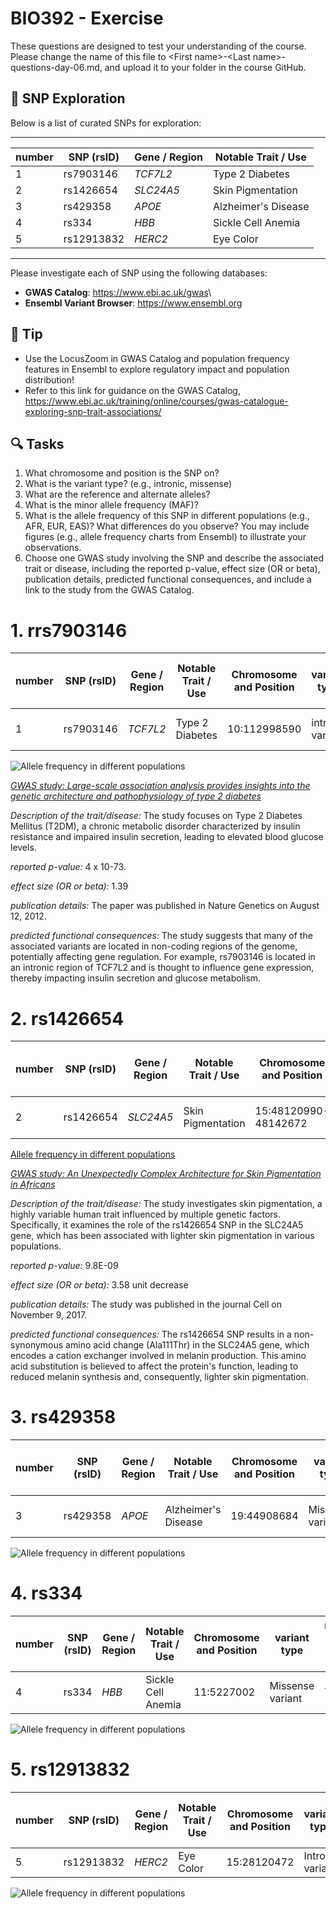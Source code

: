 # BIO392 - Exercise

These questions are designed to test your understanding of the course. Please change the name of this file to \<First name\>-\<Last name\>-questions-day-06.md, and upload it to your folder in the course GitHub.

## 🧬 SNP Exploration

Below is a list of curated SNPs for exploration:

------------------------------------------------------------------------

| number | SNP (rsID) | Gene / Region | Notable Trait / Use |
|--------|------------|---------------|---------------------|
| 1      | rs7903146  | *TCF7L2*      | Type 2 Diabetes     |
| 2      | rs1426654  | *SLC24A5*     | Skin Pigmentation   |
| 3      | rs429358   | *APOE*        | Alzheimer's Disease |
| 4      | rs334      | *HBB*         | Sickle Cell Anemia  |
| 5      | rs12913832 | *HERC2*       | Eye Color           |

------------------------------------------------------------------------

Please investigate each of SNP using the following databases:

-   **GWAS Catalog**: <https://www.ebi.ac.uk/gwas>\
-   **Ensembl Variant Browser**: <https://www.ensembl.org>

## 📌 **Tip**

-   Use the LocusZoom in GWAS Catalog and population frequency features in Ensembl to explore regulatory impact and population distribution!
-   Refer to this link for guidance on the GWAS Catalog, <https://www.ebi.ac.uk/training/online/courses/gwas-catalogue-exploring-snp-trait-associations/>

## 🔍 Tasks
1.  What chromosome and position is the SNP on?
2.  What is the variant type? (e.g., intronic, missense)
3.  What are the reference and alternate alleles?
4.  What is the minor allele frequency (MAF)?
5.  What is the allele frequency of this SNP in different populations (e.g., AFR, EUR, EAS)? What differences do you observe? You may include figures (e.g., allele frequency charts from Ensembl) to illustrate your observations.
6.  Choose one GWAS study involving the SNP and describe the associated trait or disease, including the reported p-value, effect size (OR or beta), publication details, predicted functional consequences, and include a link to the study from the GWAS Catalog.



# 1. rrs7903146
| number | SNP (rsID) | Gene / Region | Notable Trait / Use | Chromosome and Position | variant type     | reference & alternate alleles|MAF |
|--------|------------|---------------|---------------------|-------------------------|------------------|------------------------------|----|
| 1      | rs7903146  | *TCF7L2*      | Type 2 Diabetes     |  10:112998590 |intron variant |C/G/T Ancestral: T|0.40|

![Allele frequency in different populations](image-1.png)

[*GWAS study: Large-scale association analysis provides insights into the genetic architecture and pathophysiology of type 2 diabetes*](https://pmc.ncbi.nlm.nih.gov/articles/PMC3442244/)

*Description of the trait/disease:* The study focuses on Type 2 Diabetes Mellitus (T2DM), a chronic metabolic disorder characterized by insulin resistance and impaired insulin secretion, leading to elevated blood glucose levels.​

*reported p-value:* 4 x 10-73.​

*effect size (OR or beta):* 1.39

*publication details:* The paper was published in Nature Genetics on August 12, 2012.​

*predicted functional consequences:* The study suggests that many of the associated variants are located in non-coding regions of the genome, potentially affecting gene regulation. For example, rs7903146 is located in an intronic region of TCF7L2 and is thought to influence gene expression, thereby impacting insulin secretion and glucose metabolism.​

# 2. rs1426654
| number | SNP (rsID) | Gene / Region | Notable Trait / Use | Chromosome and Position | variant type     | reference & alternate alleles|MAF |
|--------|------------|---------------|---------------------|-------------------------|------------------|------------------------------|----|
| 2      | rs1426654  | *SLC24A5*     | Skin Pigmentation   |  15:48120990-48142672   |  missense variant|  A/G/T Ancestral: G          |0.50|

[Allele frequency in different populations](image.png)

[*GWAS study: An Unexpectedly Complex Architecture for Skin Pigmentation in Africans*](https://www.sciencedirect.com/science/article/pii/S0092867417313247?via%3Dihub)

*Description of the trait/disease:* The study investigates skin pigmentation, a highly variable human trait influenced by multiple genetic factors. Specifically, it examines the role of the rs1426654 SNP in the SLC24A5 gene, which has been associated with lighter skin pigmentation in various populations.​

*reported p-value:* 9.8E-09

*effect size (OR or beta):* 3.58 unit decrease

*publication details:* The study was published in the journal Cell on November 9, 2017.​

*predicted functional consequences:* The rs1426654 SNP results in a non-synonymous amino acid change (Ala111Thr) in the SLC24A5 gene, which encodes a cation exchanger involved in melanin production. This amino acid substitution is believed to affect the protein's function, leading to reduced melanin synthesis and, consequently, lighter skin pigmentation.

# 3. rs429358
| number | SNP (rsID) | Gene / Region | Notable Trait / Use | Chromosome and Position | variant type     | reference & alternate alleles|MAF |
|--------|------------|---------------|---------------------|-------------------------|------------------|------------------------------|----|
| 3      | rs429358  | *APOE*     | Alzheimer's Disease   | 19:44908684   | Missense variant | T/C Ancestral: C   |0.38|

![Allele frequency in different populations](image-2.png)


# 4. rs334
| number | SNP (rsID) | Gene / Region | Notable Trait / Use | Chromosome and Position | variant type     | reference & alternate alleles|MAF |
|--------|------------|---------------|---------------------|-------------------------|------------------|------------------------------|----|
| 4      | rs334  | *HBB*     | Sickle Cell Anemia    |  11:5227002  |Missense variant| T/A/C/G  |0.14|


![Allele frequency in different populations](image-3.png)

# 5. rs12913832
| number | SNP (rsID) | Gene / Region | Notable Trait / Use | Chromosome and Position | variant type     | reference & alternate alleles|MAF |
|--------|------------|---------------|---------------------|-------------------------|------------------|------------------------------|----|
| 5      | rs12913832  | *HERC2*     | Eye Color       |  15:28120472  |Intron variant| A/C/G |NA|

![Allele frequency in different populations](image-4.png)



